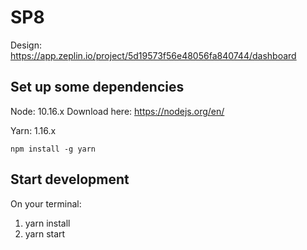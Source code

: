 # SP8

Design: https://app.zeplin.io/project/5d19573f56e48056fa840744/dashboard

## Set up some dependencies
Node: 10.16.x 
Download here: https://nodejs.org/en/

Yarn: 1.16.x 

`npm install -g yarn`

## Start development
On your terminal: 

1. yarn install
2. yarn start
